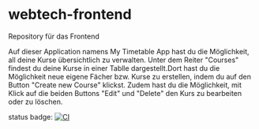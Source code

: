 # webtech-frontend
Repository für das Frontend

Auf dieser Application namens My Timetable App hast du die Möglichkeit, all deine Kurse übersichtlich zu verwalten. Unter dem Reiter "Courses" findest du deine Kurse in einer Tablle dargestellt.Dort hast du die Möglichkeit neue eigene Fächer bzw. Kurse zu erstellen, indem du auf den Button "Create new Course" klickst. Zudem hast du die Möglichkeit, mit Klick auf die beiden Buttons "Edit" und "Delete" den Kurs zu bearbeiten oder zu löschen.


status badge:
[![CI](https://github.com/JusicOmer/webtech-frontend/actions/workflows/ci.yaml/badge.svg)](https://github.com/JusicOmer/webtech-frontend/actions/workflows/ci.yaml)
